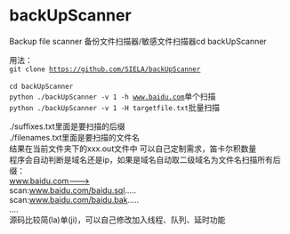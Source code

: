 # backUpScanner
Backup file scanner
备份文件扫描器/敏感文件扫描器cd backUpScanner

用法：  
<code>git clone https://github.com/SIELA/backUpScanner  </code>  
<code>cd backUpScanner</code>  
<code>python ./backUpScanner -v 1 -h www.baidu.com</code>单个扫描    
<code>python ./backUpScanner -v 1 -H targetfile.txt</code>批量扫描 

./suffixes.txt里面是要扫描的后缀  
./filenames.txt里面是要扫描的文件名  
结果在当前文件夹下的xxx.out文件中
可以自己定制需求，笛卡尔积数量  
程序会自动判断是域名还是ip，如果是域名自动取二级域名为文件名扫描所有后缀：    
www.baidu.com--->    
scan:www.baidu.com/baidu.sql.....     
scan:www.baidu.com/baidu.bak.....      
....     
源码比较简(la)单(ji)，可以自己修改加入线程、队列、延时功能


